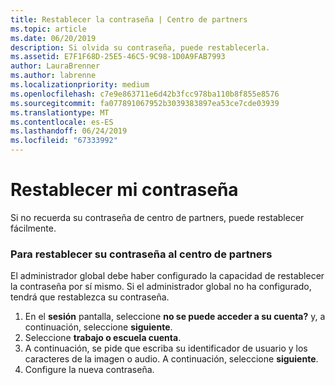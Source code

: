 ```yaml
---
title: Restablecer la contraseña | Centro de partners
ms.topic: article
ms.date: 06/20/2019
description: Si olvida su contraseña, puede restablecerla.
ms.assetid: E7F1F68D-25E5-46C5-9C98-1D0A9FAB7993
author: LauraBrenner
ms.author: labrenne
ms.localizationpriority: medium
ms.openlocfilehash: c7e9e863711e6d42b3fcc978ba110b8f855e8576
ms.sourcegitcommit: fa077891067952b3039383897ea53ce7cde03939
ms.translationtype: MT
ms.contentlocale: es-ES
ms.lasthandoff: 06/24/2019
ms.locfileid: "67333992"
---
```

# <a name="reset-my-password"></a>Restablecer mi contraseña

Si no recuerda su contraseña de centro de partners, puede restablecer fácilmente.

### <a name="to-reset-your-password-to-partner-center"></a>Para restablecer su contraseña al centro de partners

El administrador global debe haber configurado la capacidad de restablecer la contraseña por sí mismo. Si el administrador global no ha configurado, tendrá que restablezca su contraseña. 

1. En el **sesión** pantalla, seleccione **no se puede acceder a su cuenta?** y, a continuación, seleccione **siguiente**.
2. Seleccione **trabajo o escuela cuenta**.
3. A continuación, se pide que escriba su identificador de usuario y los caracteres de la imagen o audio. A continuación, seleccione **siguiente**.
4. Configure la nueva contraseña.
